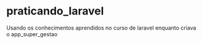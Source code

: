 # praticando_laravel
Usando os conhecimentos aprendidos no curso de laravel enquanto criava o app_super_gestao
